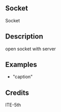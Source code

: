 ## Socket
Socket

## Description
open socket with server

## Examples
 * "caption"

## Credits
ITE-5th

